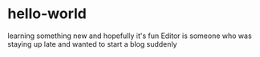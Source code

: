 # hello-world
learning something new and hopefully it's fun
 Editor is someone who was staying up late and wanted to start a blog suddenly
